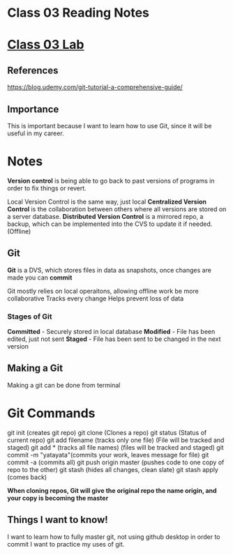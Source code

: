 # Class 03 Reading Notes

# [Class 03 Lab](https://connerkt.github.io/Reading-Notes/Class03/Lab03)

## References

<https://blog.udemy.com/git-tutorial-a-comprehensive-guide/>

## Importance

 This is important because I want to learn how to use Git, since it will be useful in my career.

# Notes

**Version control** is being able to go back to past versions of programs in order to fix things or revert.

Local Version Control is the same way, just local
**Centralized Version Control** is the collaboration between others where all versions are stored on a server database.
**Distributed Version Control** is a mirrored repo, a backup, which can be implemented into the CVS to update it if needed. (Offline)

## Git
**Git** is a DVS, which stores files in data as snapshots, once changes are made you can **commit**

Git mostly relies on local operaitons, allowing offline work be more collaborative
Tracks every change
Helps prevent loss of data

### Stages of Git

**Committed** - Securely stored in local database
**Modified** - File has been edited, just not sent
**Staged** - File has been sent to be changed in the next version

## Making a Git

Making a git can be done from terminal

# **Git Commands**

git init (creates git repo)
git clone (Clones a repo)
git status (Status of current repo)
git add filename (tracks only one file) (File will be tracked and staged)
git add * (tracks all file names) (files will be tracked and staged)
git commit -m "yatayata"(commits your work, leaves message for file)
git commit -a (commits all)
git push origin master (pushes code to one copy of repo to the other)
git stash (hides all changes, clean slate)
git stash apply (comes back)

**When cloning repos, Git will give the original repo the name origin, and your copy is becoming the master**

## Things I want to know!

I want to learn how to fully master git, not using github desktop in order to commit
I want to practice my uses of git.

